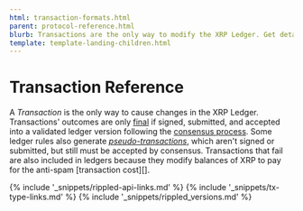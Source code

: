 ```yaml
---
html: transaction-formats.html
parent: protocol-reference.html
blurb: Transactions are the only way to modify the XRP Ledger. Get details about their required format.
template: template-landing-children.html
---
```

# Transaction Reference

A _Transaction_ is the only way to cause changes in the XRP Ledger. Transactions' outcomes are only [final](finality-of-results.html) if signed, submitted, and accepted into a validated ledger version following the [consensus process](consensus.html). Some ledger rules also generate _[pseudo-transactions](pseudo-transaction-types.html)_, which aren't signed or submitted, but still must be accepted by consensus. Transactions that fail are also included in ledgers because they modify balances of XRP to pay for the anti-spam [transaction cost][].


<!--{# common link defs #}-->
{% include '_snippets/rippled-api-links.md' %}
{% include '_snippets/tx-type-links.md' %}
{% include '_snippets/rippled_versions.md' %}
